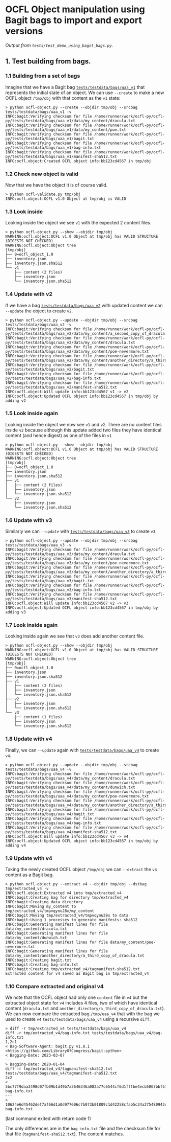 # OCFL Object manipulation using Bagit bags to import and export versions

_Output from `tests/test_demo_using_bagit_bags.py`._

## 1. Test building from bags.

### 1.1 Building from a set of bags

Imagine that we have a Bagit bag [`tests/testdata/bags/uaa_v1`](https://github.com/zimeon/ocfl-py/tree/main/tests/testdata/bags/uaa_v1) that represents the initial state of an object. We can use `--create` to make a new OCFL object `/tmp/obj` with that content as the `v1` state:

```
> python ocfl-object.py --create --objdir tmp/obj --srcbag tests/testdata/bags/uaa_v1 -v
INFO:bagit:Verifying checksum for file /home/runner/work/ocfl-py/ocfl-py/tests/testdata/bags/uaa_v1/data/my_content/dracula.txt
INFO:bagit:Verifying checksum for file /home/runner/work/ocfl-py/ocfl-py/tests/testdata/bags/uaa_v1/data/my_content/poe.txt
INFO:bagit:Verifying checksum for file /home/runner/work/ocfl-py/ocfl-py/tests/testdata/bags/uaa_v1/bagit.txt
INFO:bagit:Verifying checksum for file /home/runner/work/ocfl-py/ocfl-py/tests/testdata/bags/uaa_v1/bag-info.txt
INFO:bagit:Verifying checksum for file /home/runner/work/ocfl-py/ocfl-py/tests/testdata/bags/uaa_v1/manifest-sha512.txt
INFO:ocfl.object:Created OCFL object info:bb123cd4567 in tmp/obj
```


### 1.2 Check new object is valid

Now that we have the object it is of course valid.

```
> python ocfl-validate.py tmp/obj
INFO:ocfl.object:OCFL v1.0 Object at tmp/obj is VALID
```


### 1.3 Look inside

Looking inside the object we see `v1` with the expected 2 content files.

```
> python ocfl-object.py --show --objdir tmp/obj
WARNING:ocfl.object:OCFL v1.0 Object at tmp/obj has VALID STRUCTURE (DIGESTS NOT CHECKED)
WARNING:ocfl.object:Object tree
[tmp/obj]
├── 0=ocfl_object_1.0 
├── inventory.json 
├── inventory.json.sha512 
└── v1 
    ├── content (2 files)
    ├── inventory.json 
    └── inventory.json.sha512 

```


### 1.4 Update with v2

If we have a bag [`tests/testdata/bags/uaa_v2`](https://github.com/zimeon/ocfl-py/tree/main/tests/testdata/bags/uaa_v2) with updated content we can `--update` the object to create `v2`.

```
> python ocfl-object.py --update --objdir tmp/obj --srcbag tests/testdata/bags/uaa_v2 -v
INFO:bagit:Verifying checksum for file /home/runner/work/ocfl-py/ocfl-py/tests/testdata/bags/uaa_v2/data/my_content/a_second_copy_of_dracula.txt
INFO:bagit:Verifying checksum for file /home/runner/work/ocfl-py/ocfl-py/tests/testdata/bags/uaa_v2/data/my_content/dracula.txt
INFO:bagit:Verifying checksum for file /home/runner/work/ocfl-py/ocfl-py/tests/testdata/bags/uaa_v2/data/my_content/poe-nevermore.txt
INFO:bagit:Verifying checksum for file /home/runner/work/ocfl-py/ocfl-py/tests/testdata/bags/uaa_v2/data/my_content/another_directory/a_third_copy_of_dracula.txt
INFO:bagit:Verifying checksum for file /home/runner/work/ocfl-py/ocfl-py/tests/testdata/bags/uaa_v2/bagit.txt
INFO:bagit:Verifying checksum for file /home/runner/work/ocfl-py/ocfl-py/tests/testdata/bags/uaa_v2/bag-info.txt
INFO:bagit:Verifying checksum for file /home/runner/work/ocfl-py/ocfl-py/tests/testdata/bags/uaa_v2/manifest-sha512.txt
INFO:ocfl.object:Will update info:bb123cd4567 v1 -> v2
INFO:ocfl.object:Updated OCFL object info:bb123cd4567 in tmp/obj by adding v2
```


### 1.5 Look inside again

Looking inside the object we now see `v1` and `v2`. There are no content files inside `v2` because although this update added two files they have identical content (and hence digest) as one of the files in `v1`

```
> python ocfl-object.py --show --objdir tmp/obj
WARNING:ocfl.object:OCFL v1.0 Object at tmp/obj has VALID STRUCTURE (DIGESTS NOT CHECKED)
WARNING:ocfl.object:Object tree
[tmp/obj]
├── 0=ocfl_object_1.0 
├── inventory.json 
├── inventory.json.sha512 
├── v1 
│   ├── content (2 files)
│   ├── inventory.json 
│   └── inventory.json.sha512 
└── v2 
    ├── inventory.json 
    └── inventory.json.sha512 

```


### 1.6 Update with v3

Similarly we can `--update` with [`tests/testdata/bags/uaa_v3`](https://github.com/zimeon/ocfl-py/tree/main/tests/testdata/bags/uaa_v3) to create `v3`.

```
> python ocfl-object.py --update --objdir tmp/obj --srcbag tests/testdata/bags/uaa_v3 -v
INFO:bagit:Verifying checksum for file /home/runner/work/ocfl-py/ocfl-py/tests/testdata/bags/uaa_v3/data/my_content/dracula.txt
INFO:bagit:Verifying checksum for file /home/runner/work/ocfl-py/ocfl-py/tests/testdata/bags/uaa_v3/data/my_content/poe-nevermore.txt
INFO:bagit:Verifying checksum for file /home/runner/work/ocfl-py/ocfl-py/tests/testdata/bags/uaa_v3/data/my_content/another_directory/a_third_copy_of_dracula.txt
INFO:bagit:Verifying checksum for file /home/runner/work/ocfl-py/ocfl-py/tests/testdata/bags/uaa_v3/bagit.txt
INFO:bagit:Verifying checksum for file /home/runner/work/ocfl-py/ocfl-py/tests/testdata/bags/uaa_v3/bag-info.txt
INFO:bagit:Verifying checksum for file /home/runner/work/ocfl-py/ocfl-py/tests/testdata/bags/uaa_v3/manifest-sha512.txt
INFO:ocfl.object:Will update info:bb123cd4567 v2 -> v3
INFO:ocfl.object:Updated OCFL object info:bb123cd4567 in tmp/obj by adding v3
```


### 1.7 Look inside again

Looking inside again we see that `v3` does add another content file.

```
> python ocfl-object.py --show --objdir tmp/obj
WARNING:ocfl.object:OCFL v1.0 Object at tmp/obj has VALID STRUCTURE (DIGESTS NOT CHECKED)
WARNING:ocfl.object:Object tree
[tmp/obj]
├── 0=ocfl_object_1.0 
├── inventory.json 
├── inventory.json.sha512 
├── v1 
│   ├── content (2 files)
│   ├── inventory.json 
│   └── inventory.json.sha512 
├── v2 
│   ├── inventory.json 
│   └── inventory.json.sha512 
└── v3 
    ├── content (1 files)
    ├── inventory.json 
    └── inventory.json.sha512 

```


### 1.8 Update with v4

Finally, we can `--update` again with [`tests/testdata/bags/uaa_v4`](https://github.com/zimeon/ocfl-py/tree/main/tests/testdata/bags/uaa_v4) to create `v4`.

```
> python ocfl-object.py --update --objdir tmp/obj --srcbag tests/testdata/bags/uaa_v4 -v
INFO:bagit:Verifying checksum for file /home/runner/work/ocfl-py/ocfl-py/tests/testdata/bags/uaa_v4/data/my_content/dracula.txt
INFO:bagit:Verifying checksum for file /home/runner/work/ocfl-py/ocfl-py/tests/testdata/bags/uaa_v4/data/my_content/dunwich.txt
INFO:bagit:Verifying checksum for file /home/runner/work/ocfl-py/ocfl-py/tests/testdata/bags/uaa_v4/data/my_content/poe-nevermore.txt
INFO:bagit:Verifying checksum for file /home/runner/work/ocfl-py/ocfl-py/tests/testdata/bags/uaa_v4/data/my_content/another_directory/a_third_copy_of_dracula.txt
INFO:bagit:Verifying checksum for file /home/runner/work/ocfl-py/ocfl-py/tests/testdata/bags/uaa_v4/bagit.txt
INFO:bagit:Verifying checksum for file /home/runner/work/ocfl-py/ocfl-py/tests/testdata/bags/uaa_v4/bag-info.txt
INFO:bagit:Verifying checksum for file /home/runner/work/ocfl-py/ocfl-py/tests/testdata/bags/uaa_v4/manifest-sha512.txt
INFO:ocfl.object:Will update info:bb123cd4567 v3 -> v4
INFO:ocfl.object:Updated OCFL object info:bb123cd4567 in tmp/obj by adding v4
```


### 1.9 Update with v4

Taking the newly created OCFL object `/tmp/obj` we can `--extract` the `v4` content as a Bagit bag.

```
> python ocfl-object.py --extract v4 --objdir tmp/obj --dstbag tmp/extracted_v4 -v
INFO:ocfl.object:Extracted v4 into tmp/extracted_v4
INFO:bagit:Creating bag for directory tmp/extracted_v4
INFO:bagit:Creating data directory
INFO:bagit:Moving my_content to tmp/extracted_v4/tmpvqynu28x/my_content
INFO:bagit:Moving tmp/extracted_v4/tmpvqynu28x to data
INFO:bagit:Using 1 processes to generate manifests: sha512
INFO:bagit:Generating manifest lines for file data/my_content/dracula.txt
INFO:bagit:Generating manifest lines for file data/my_content/dunwich.txt
INFO:bagit:Generating manifest lines for file data/my_content/poe-nevermore.txt
INFO:bagit:Generating manifest lines for file data/my_content/another_directory/a_third_copy_of_dracula.txt
INFO:bagit:Creating bagit.txt
INFO:bagit:Creating bag-info.txt
INFO:bagit:Creating tmp/extracted_v4/tagmanifest-sha512.txt
Extracted content for v4 saved as Bagit bag in tmp/extracted_v4
```


### 1.10 Compare extracted and original v4

We note that the OCFL object had only one `content` file in `v4` but the extracted object state for `v4` includes 4 files, two of which have identical content (`dracula.txt` and `another_directory/a_third_copy_of_dracula.txt`). We can now compare the extracted bag `/tmp/uaa_v4` that with the bag we used to create `v4` `tests/testdata/bags/uaa_v4` using a recursive `diff`.

```
> diff -r tmp/extracted_v4 tests/testdata/bags/uaa_v4
diff -r tmp/extracted_v4/bag-info.txt tests/testdata/bags/uaa_v4/bag-info.txt
1,2c1
< Bag-Software-Agent: bagit.py v1.8.1 <https://github.com/LibraryOfCongress/bagit-python>
< Bagging-Date: 2023-03-07
---
> Bagging-Date: 2020-01-04
diff -r tmp/extracted_v4/tagmanifest-sha512.txt tests/testdata/bags/uaa_v4/tagmanifest-sha512.txt
2c2
< 5bc77f9daa3498d07fb09b1d49b7a3646346a082a77c6544cf6d1fffbe4ecb5067bbf513b2af4f828e90ed9ae21a2ee8efcfa9cf796d36a272f76d7426a710d6 bag-info.txt
---
> 10624e6d45462def7af66d1a0d977606c7b073b01809c1d42258cfab5c34a275480943cbe78044416aee1f23822cc3762f92247b8f39b5c6ddc5ae32a8f94ce5 bag-info.txt
```

(last command exited with return code 1)

The only differences are in the `bag-info.txt` file and the checksum file for that file (`tagmanifest-sha512.txt`). The content matches.

